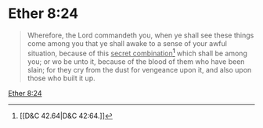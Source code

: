 # Ether 8:24

> Wherefore, the Lord commandeth you, when ye shall see these things come among you that ye shall awake to a sense of your awful situation, because of this <u>secret combination</u>[^a] which shall be among you; or wo be unto it, because of the blood of them who have been slain; for they cry from the dust for vengeance upon it, and also upon those who built it up.

[Ether 8:24](https://www.churchofjesuschrist.org/study/scriptures/bofm/ether/8?lang=eng&id=p24#p24)


[^a]: [[D&C 42.64|D&C 42:64.]]
